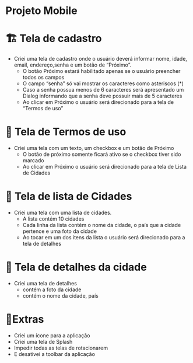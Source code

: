 # Projeto Mobile

# 🏗 Tela de cadastro

- Criei uma tela de cadastro onde o usuário deverá informar nome, idade, email, endereço,senha e um botão de “Próximo”.
    -  O botão Próximo estará habilitado apenas se o usuário preencher todos os campos
    -  O campo “senha” só vai mostrar os caracteres como asteriscos (*)
    -  Caso a senha possua menos de 6 caracteres será apresentado um Dialog informando que a senha deve possuir mais de 5 caracteres
    -  Ao clicar em Próximo o usuário será direcionado para a tela de “Termos de uso”

# 🎨 Tela de Termos de uso

- Criei uma tela com um texto, um checkbox e um botão de Próximo
    -  O botão de próximo somente ficará ativo se o checkbox tiver sido marcado
    -  Ao clicar em Próximo o usuário será direcionado para a tela de Lista de Cidades

# 🐙 Tela de lista de Cidades

- Criei uma tela com uma lista de cidades. 
    -  A lista contém 10 cidades
    -  Cada linha da lista contém o nome da cidade, o país que a cidade pertence  e uma foto da cidade
    -  Ao tocar em um dos itens da lista o usuário  será direcionado para a tela de detalhes

# 🤘 Tela de detalhes da cidade

- Criei uma tela de detalhes
    -  contém a foto da cidade
    -  contém o nome da cidade, país

# 🤘Extras

- Criei um ícone para a aplicação
- Criei uma tela de Splash
- Impedir todas as telas de rotacionarem
- E desativei a toolbar da aplicação
